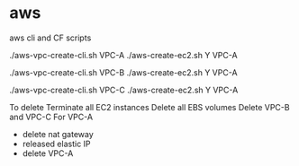 # aws
aws cli and CF scripts

./aws-vpc-create-cli.sh VPC-A
./aws-create-ec2.sh Y VPC-A


./aws-vpc-create-cli.sh VPC-B
./aws-create-ec2.sh Y VPC-A


./aws-vpc-create-cli.sh VPC-C
./aws-create-ec2.sh Y VPC-A


To delete
Terminate all EC2 instances
Delete all EBS volumes
Delete VPC-B and VPC-C
For VPC-A
- delete nat gateway
- released elastic IP
- delete VPC-A

